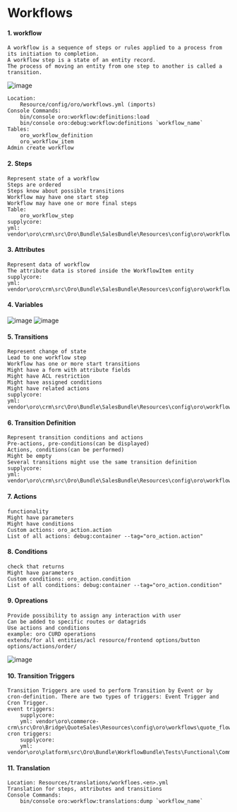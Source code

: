 # Workflows
#### 1. workflow
    A workflow is a sequence of steps or rules applied to a process from its initiation to completion.
    A workflow step is a state of an entity record.
    The process of moving an entity from one step to another is called a transition.
![image](https://user-images.githubusercontent.com/56823408/120911785-a0de3300-c6bc-11eb-910e-72fddaf686ec.png)
    
    Location:
        Resource/config/oro/workflows.yml (imports)
    Console Commands: 
        bin/console oro:workflow:definitions:load
        bin/console oro:debug:workflow:definitions `workflow_name`
    Tables:
        oro_workflow_definition
        oro_workflow_item
    Admin create workflow 
#### 2. Steps
    Represent state of a workflow
    Steps are ordered
    Steps know about possible transitions
    Workflow may have one start step
    Workflow may have one or more final steps
    Table:
        oro_workflow_step
    supplycore:
    yml: vendor\oro\crm\src\Oro\Bundle\SalesBundle\Resources\config\oro\workflows\opportunity_flow\steps.yml
#### 3. Attributes
    Represent data of workflow
    The attribute data is stored inside the WorkflowItem entity
    supplycore:
    yml: vendor\oro\crm\src\Oro\Bundle\SalesBundle\Resources\config\oro\workflows\opportunity_flow\attributes.yml
#### 4. Variables
![image](https://user-images.githubusercontent.com/56823408/120912689-f10cc380-c6c3-11eb-92db-949915fe6809.png)
![image](https://user-images.githubusercontent.com/56823408/120912666-adb25500-c6c3-11eb-841b-96bbdc20f6e7.png)

#### 5. Transitions
    Represent change of state
    Lead to one workflow step
    Workflow has one or more start transitions
    Might have a form with attribute fields
    Might have ACL restriction
    Might have assigned conditions
    Might have related actions
    supplycore: 
    yml: vendor\oro\crm\src\Oro\Bundle\SalesBundle\Resources\config\oro\workflows\opportunity_flow\transitions.yml
    
#### 6. Transition Definition
    Represent transition conditions and actions
    Pre-actions, pre-conditions(can be displayed)
    Actions, conditions(can be performed)
    Might be empty
    Several transitions might use the same transition definition
    supplycore: 
    yml: vendor\oro\crm\src\Oro\Bundle\SalesBundle\Resources\config\oro\workflows\opportunity_flow\transition_definitions.yml
    
#### 7. Actions
    functionality
    Might have parameters
    Might have conditions
    Custom actions: oro_action.action
    List of all actions: debug:container --tag="oro_action.action"
#### 8. Conditions
    check that returns
    Might have parameters
    Custom conditions: oro_action.condition
    List of all conditions: debug:container --tag="oro_action.condition"
#### 9. Opreations
    Provide possibility to assign any interaction with user
    Can be added to specific routes or datagrids
    Use actions and conditions
    example: oro CURD operations
    extends/for all entities/acl resource/frontend options/button options/actions/order/
![image](https://user-images.githubusercontent.com/56823408/120912923-e3583d80-c6c5-11eb-8693-1da55cfa34ef.png)
#### 10. Transition Triggers
    Transition Triggers are used to perform Transition by Event or by cron-definition. There are two types of triggers: Event Trigger and Cron Trigger.
    event triggers: 
        supplycore: 
        yml: vendor\oro\commerce-crm\src\Oro\Bridge\QuoteSales\Resources\config\oro\workflows\quote_flow\transitions.yml
    cron triggers:
        supplycore:
        yml: vendor\oro\platform\src\Oro\Bundle\WorkflowBundle\Tests\Functional\Command\DataFixtures\InvalidFilterExpression\workflows.yml
#### 11. Translation
    Location: Resources/translations/workfloes.<en>.yml
    Translation for steps, attributes and transitions
    Console Commands: 
        bin/console oro:workflow:translations:dump `workflow_name`



    
